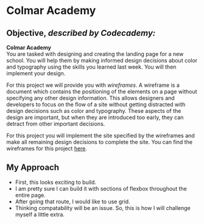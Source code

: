 Colmar Academy
=============

Objective, _described by Codecademy:_
------------------------------------------------------

**Colmar Academy**  
You are tasked with designing and creating the landing page for a new school. You will help them by making informed design decisions about color and typography using the skills you learned last week. You will then implement your design.

For this project we will provide you with _wireframes_. A wireframe is a document which contains the positioning of the elements on a page without specifying any other design information. This allows designers and developers to focus on the flow of a site without getting distracted with design decisions such as color and typography. These aspects of the design are important, but when they are introduced too early, they can detract from other important decisions.

For this project you will implement the site specified by the wireframes and make all remaining design decisions to complete the site. You can find the wireframes for this project [here](https://content.codecademy.com/courses/freelance-1/capstone-2/colmar-academy-spec.png).

My Approach
------------------

* First, this looks exciting to build. 
 * I am pretty sure I can build it with sections of flexbox throughout the entire page. 
* After going that route, I would like to use grid. 
 * Thinking compatability will be an issue. So, this is how I will challenge myself a little extra.